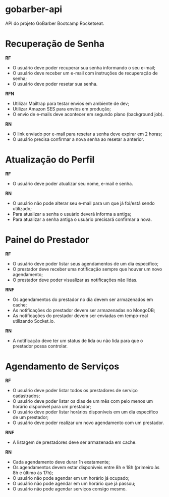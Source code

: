 # gobarber-api
API do projeto GoBarber Bootcamp Rocketseat.

# Recuperação de Senha

**RF**

- O usuário deve poder recuperar sua senha informando o seu e-mail;
- O usuário deve receber um e-mail com instruções de recuperação de senha;
- O usuário deve poder resetar sua senha.

**RFN**

- Utilizar Mailtrap para testar envios em ambiente de dev;
- Utilizar Amazon SES para envios em produção;
- O envio de e-mails deve acontecer em segundo plano (background job).

**RN**

- O link enviado por e-mail para resetar a senha deve expirar em 2 horas;
- O usuário precisa confirmar a nova senha ao resetar a anterior.

# Atualização do Perfil

**RF**

- O usuário deve poder atualizar seu nome, e-mail e senha.

**RN**

- O usuário não pode alterar seu e-mail para um que já foi/está sendo utilizado;
- Para atualizar a senha o usuário deverá informa a antiga;
- Para atualizar a senha antiga o usuário precisará confirmar a nova.

# Painel do Prestador

**RF**

- O usuário deve poder listar seus agendamentos de um dia específico;
- O prestador deve receber uma notificação sempre que houver um novo agendamento;
- O prestador deve poder visualizar as notificações não lidas.

**RNF**

- Os agendamentos do prestador no dia devem ser armazenados em cache;
- As notificações do prestador devem ser armazenadas no MongoDB;
- As notificações do prestador devem ser enviadas em tempo-real utilizando Socket.io.

**RN**

- A notificação deve ter um status de lida ou não lida para que o prestador possa controlar.

# Agendamento de Serviços

**RF**

- O usuário deve poder listar todos os prestadores de serviço cadastrados;
- O usuário deve poder listar os dias de um mês com pelo menos um horário disponível para um prestador;
- O usuário deve poder listar horários disponíveis em um dia específico de um prestador;
- O usuário deve poder realizar um novo agendamento com um prestador.

**RNF**

- A listagem de prestadores deve ser armazenada em cache.

**RN**

- Cada agendamento deve durar 1h exatamente;
- Os agendamentos devem estar disponíveis entre 8h e 18h (primeiro às 8h e último às 17h);
- O usuário não pode agendar em um horário já ocupado;
- O usuário não pode agendar em um horário que já passou;
- O usuário não pode agendar serviços consigo mesmo.

